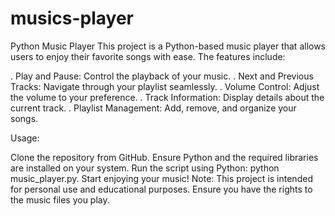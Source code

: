 # musics-player
Python Music Player This project is a Python-based music player that allows users to enjoy their favorite songs with ease. The features include:

. Play and Pause: Control the playback of your music.
. Next and Previous Tracks: Navigate through your playlist seamlessly.
. Volume Control: Adjust the volume to your preference.
. Track Information: Display details about the current track.
. Playlist Management: Add, remove, and organize your songs.

Usage:

Clone the repository from GitHub.
Ensure Python and the required libraries are installed on your system.
Run the script using Python: python music_player.py.
Start enjoying your music!
Note: This project is intended for personal use and educational purposes. Ensure you have the rights to the music files you play.
